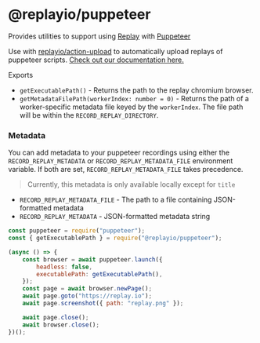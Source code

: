 # @replayio/puppeteer

Provides utilities to support using [Replay](https://replay.io) with [Puppeteer](https://pptr.dev)

Use with [replayio/action-upload](https://github.com/Replayio/action-upload) to automatically upload replays of puppeteer scripts. [Check out our documentation here.](https://docs.replay.io/docs/recording-puppeteer-5525cfad405e41a18b940af3d09d68be#5525cfad405e41a18b940af3d09d68be)

Exports

- `getExecutablePath()` - Returns the path to the replay chromium browser.
- `getMetadataFilePath(workerIndex: number = 0)` - Returns the path of a worker-specific metadata file keyed by the `workerIndex`. The file path will be within the `RECORD_REPLAY_DIRECTORY`.

### Metadata

You can add metadata to your puppeteer recordings using either the `RECORD_REPLAY_METADATA` or `RECORD_REPLAY_METADATA_FILE` environment variable. If both are set, `RECORD_REPLAY_METADATA_FILE` takes precedence.

> Currently, this metadata is only available locally except for `title`

- `RECORD_REPLAY_METADATA_FILE` - The path to a file containing JSON-formatted metadata
- `RECORD_REPLAY_METADATA` - JSON-formatted metadata string

```js
const puppeteer = require("puppeteer");
const { getExecutablePath } = require("@replayio/puppeteer");

(async () => {
	const browser = await puppeteer.launch({
		headless: false,
		executablePath: getExecutablePath(),
	});
	const page = await browser.newPage();
	await page.goto("https://replay.io");
	await page.screenshot({ path: "replay.png" });

	await page.close();
	await browser.close();
})();
```